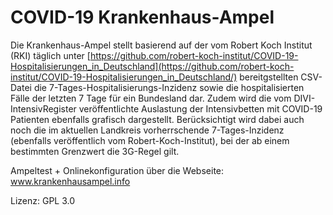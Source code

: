 # COVID-19 Krankenhaus-Ampel
Die Krankenhaus-Ampel stellt basierend auf der vom Robert Koch Institut (RKI) täglich unter [https://github.com/robert-koch-institut/COVID-19-Hospitalisierungen_in_Deutschland](https://github.com/robert-koch-institut/COVID-19-Hospitalisierungen_in_Deutschland/) bereitgstellten CSV-Datei die 7-Tages-Hospitalisierungs-Inzidenz sowie die hospitalisierten Fälle der letzten 7 Tage für ein Bundesland dar. Zudem wird die vom DIVI-IntensivRegister veröffentlichte Auslastung der Intensivbetten mit COVID-19 Patienten ebenfalls grafisch dargestellt. Berücksichtigt wird dabei auch noch die im aktuellen Landkreis vorherrschende 7-Tages-Inzidenz (ebenfalls veröffentlich vom Robert-Koch-Institut), bei der ab einem bestimmten Grenzwert die 3G-Regel gilt.


Ampeltest + Onlinekonfiguration über die Webseite:
www.krankenhausampel.info


Lizenz: GPL 3.0
